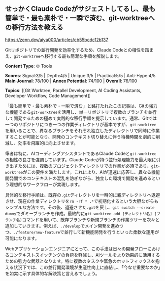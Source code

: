 ## せっかくClaude Codeがサジェストしてるし、最も簡単で・最も素朴で・一瞬で済む、git-worktreeへの移行方法を教える

https://zenn.dev/aiya000/articles/cb55bcdc12b137

Gitリポジトリでの並行開発を効率化するため、Claude Codeとの相性を踏まえ、`git-worktree`へ移行する最も簡潔な手順を解説します。

**Content Type**: ⚙️ Tools

**Scores**: Signal:3/5 | Depth:4/5 | Unique:3/5 | Practical:5/5 | Anti-Hype:4/5
**Main Journal**: 78/100 | **Annex Potential**: 74/100 | **Overall**: 76/100

**Topics**: [[Git Worktree, Parallel Development, AI Coding Assistants, Developer Workflow, Code Management]]

「最も簡単で・最も素朴で・一瞬で済む」と銘打たれたこの記事は、Gitの強力な機能である`git-worktree`を活用し、単一リポジトリで複数のブランチを並行して開発するための極めて実践的な移行手順を提示しています。通常、Gitでは一つのリポジトリにつき一つの作業ディレクトリが基本ですが、`git-worktree`を用いることで、異なるブランチをそれぞれ独立したディレクトリで同時に作業することが可能となり、開発のコンテキスト切り替えに伴う待機時間を劇的に削減し、効率を飛躍的に向上させます。

筆者は特に、AIコーディングアシスタントであるClaude Codeと`git-worktree`の相性の良さを強調しています。Claude Codeが持つ並行処理能力を最大限に引き出すためには、複数のプロジェクトディレクトリでの作業が必須であり、`git-worktree`がこの要件を満たします。これにより、AIが迅速に応答し、異なる機能開発間でのコンテキストの混乱を防ぎながら、独立した環境で開発を進めるという理想的なワークフローが実現します。

具体的な移行手順は、既存の`.git`ディレクトリを一時的に親ディレクトリへ退避させ、現在の作業ディレクトリを`rm -rf * .*`で初期化するという大胆ながらもシンプルな方法です。その後、退避させた`.git`を戻し、`git switch --create dummy`でダミーブランチを作成。最終的に`git worktree add [ディレクトリ名] [ブランチ名]`コマンドを用いて、既存ブランチや新規ブランチの作業ツリーを次々と追加していきます。例えば、`./develop`でメイン開発を進めつつ、`./feature/new-feature`で並行して新機能開発を行うといった柔軟な運用が可能になります。

Webアプリケーションエンジニアにとって、この手法は日々の開発フローにおけるコンテキストスイッチングの負荷を軽減し、AIツールをより効果的に活用するための強力な武器となります。特に複数のタスクや緊急のホットフィックスを抱える状況下では、この並行開発環境が生産性向上に直結し、「今なぜ重要なのか」を如実に示す具体的な解決策と言えるでしょう。